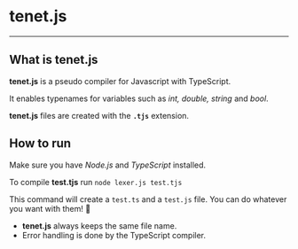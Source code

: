 # tenet.js
---
## What is tenet.js

**tenet.js** is a pseudo compiler for Javascript with TypeScript.

It enables typenames for variables such as _int, double, string_ and _bool_.

**tenet.js**  files are created with the **`.tjs`** extension.

## How to run

Make sure you have _Node.js_ and _TypeScript_ installed.

To compile **test.tjs** run `node lexer.js test.tjs`

This command will create a `test.ts` and a `test.js` file. You can do whatever you want with them! 🥳
+ **tenet.js**  always keeps the same file name.
+ Error handling is done by the TypeScript compiler.

